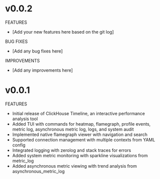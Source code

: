 # v0.0.2
FEATURES
- [Add your new features here based on the git log]

BUG FIXES
- [Add any bug fixes here]

IMPROVEMENTS
- [Add any improvements here]

# v0.0.1
FEATURES
- Initial release of ClickHouse Timeline, an interactive performance analysis tool
- Added TUI with commands for heatmap, flamegraph, profile events, metric log, asynchronous metric log, logs, and system audit
- Implemented native flamegraph viewer with navigation and search
- Supported connection management with multiple contexts from YAML config
- Integrated logging with zerolog and stack traces for errors
- Added system metric monitoring with sparkline visualizations from metric_log
- Added asynchronous metric viewing with trend analysis from asynchronous_metric_log
